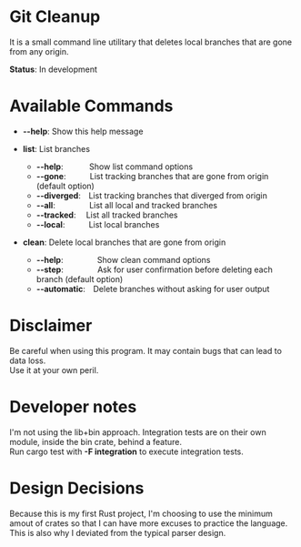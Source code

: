 # Git Cleanup

It is a small command line utilitary that deletes local branches that are gone from any origin.  

**Status**: In development

# Available Commands

- **--help**: Show this help message
- **list**: List branches
  - **--help**:    Show list command options
  - **--gone**:   List tracking branches that are gone from origin (default option)
  - **--diverged**: List tracking branches that diverged from origin
  - **--all**:      List all local and tracked branches
  - **--tracked**:  List all tracked branches
  - **--local**:   List local branches

- **clean**: Delete local branches that are gone from origin
  - **--help**:     Show clean command options
  - **--step**:     Ask for user confirmation before deleting each branch (default option)
  - **--automatic**: Delete branches without asking for user output

# Disclaimer

Be careful when using this program. It may contain bugs that can lead to data loss.  
Use it at your own peril.

# Developer notes

I'm not using the lib+bin approach. Integration tests are on their own module, inside the bin crate, behind a feature.  
Run cargo test with **-F integration** to execute integration tests. 

# Design Decisions

Because this is my first Rust project, I'm choosing to use the minimum amout of crates so that I can have more excuses to practice the language.
This is also why I deviated from the typical parser design.